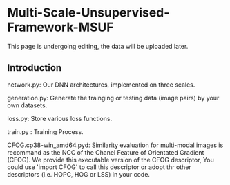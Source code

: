 # Multi-Scale-Unsupervised-Framework-MSUF
This page is undergoing editing, the data will be uploaded later.
## Introduction
network.py: Our DNN architectures, implemented on three scales.

generation.py:  Generate the trainging or testing data (image pairs) by your own datasets.

loss.py: Store various loss functions.

train.py : Training Process.

CFOG.cp38-win_amd64.pyd: Similarity evaluation for multi-modal images is recommand as the NCC of the Chanel Feature of Orientated Gradient (CFOG). We provide this executable version of the CFOG descriptor, You could use 'import CFOG' to call this descriptor or adopt thr other descriptors (i.e. HOPC, HOG or LSS) in your code.
